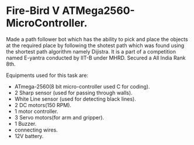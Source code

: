 # Fire-Bird V ATMega2560-MicroController.
Made a path follower bot which has the ability to pick and place the objects at the required place by following the shotest path which was found using the shortest path algorithm namely Dijistra.
It is a part of a competition named E-yantra conducted by IIT-B under MHRD.
Secured a All India Rank 8th.

Equipments used for this task are:
* ATmega-2560(8 bit micro-controller used C for coding).
* 2 Sharp sensor (used for passing through walls).
* White Line sensor (used for detecting black lines).
* 2 DC motors(150 RPM).
* 1 motor controller.
* 3 Servo motors(for arm and gripper).
* 1 Buzzer.
* connecting wires.
* 12V battery.
